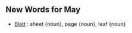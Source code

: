 ## New Words for May

- [Blatt](http://www.dict.cc/?s=Blatt) : sheet {noun}, page {noun}, leaf {noun}
